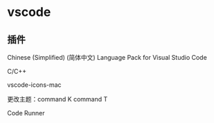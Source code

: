 # vscode

## 插件

Chinese (Simplified) (简体中文) Language Pack for Visual Studio Code

C/C++

vscode-icons-mac

更改主题：command K command T

Code Runner